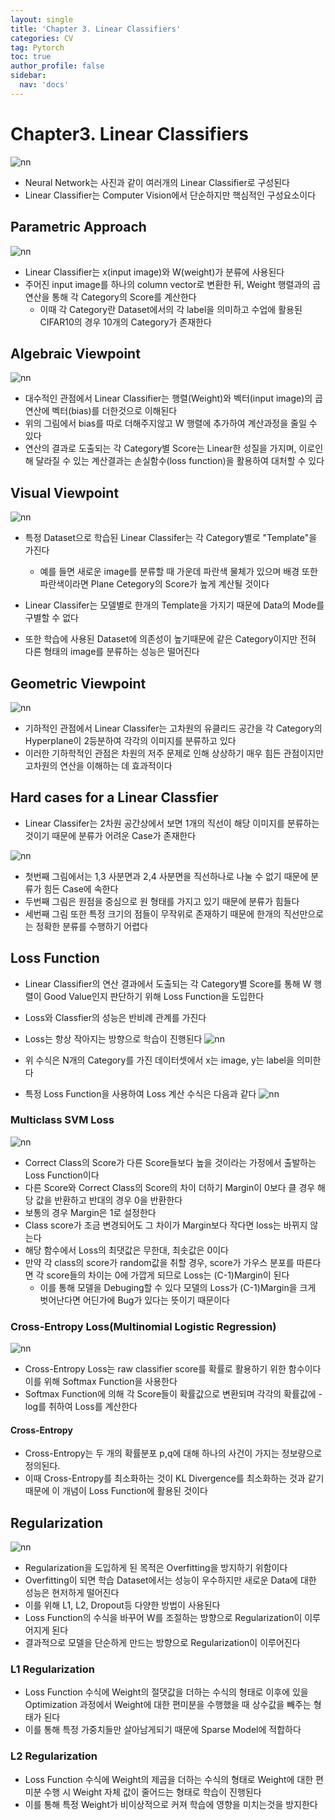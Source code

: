 ```yaml
---
layout: single
title: 'Chapter 3. Linear Classifiers'
categories: CV
tag: Pytorch
toc: true
author_profile: false
sidebar:
  nav: 'docs'
---
```


# Chapter3. Linear Classifiers

![nn](/assets/image/ch3/1.png)

- Neural Network는 사진과 같이 여러개의 Linear Classifier로 구성된다
- Linear Classifier는 Computer Vision에서 단순하지만 핵심적인 구성요소이다

## Parametric Approach

![nn](/assets/image/ch3/2.png)

- Linear Classifier는 x(input image)와 W(weight)가 분류에 사용된다
- 주어진 input image를 하나의 column vector로 변환한 뒤, Weight 행렬과의 곱 연산을 통해 각 Category의 Score를 계산한다
  - 이때 각 Category란 Dataset에서의 각 label을 의미하고 수업에 활용된 CIFAR10의 경우 10개의 Category가 존재한다

## Algebraic Viewpoint

![nn](/assets/image/ch3/3.png)

- 대수적인 관점에서 Linear Classifier는 행렬(Weight)와 벡터(input image)의 곱 연산에 벡터(bias)를 더한것으로 이해된다
- 위의 그림에서 bias를 따로 더해주지않고 W 행렬에 추가하여 계산과정을 줄일 수 있다
- 연산의 결과로 도출되는 각 Category별 Score는 Linear한 성질을 가지며, 이로인해 달라질 수 있는 계산결과는 손실함수(loss function)을 활용하여 대처할 수 있다

## Visual Viewpoint
![nn](/assets/image/ch3/4.png)
- 특정 Dataset으로 학습된 Linear Classifer는 각 Category별로 "Template"을 가진다
  - 예를 들면 새로운 image를 분류할 때 가운데 파란색 물체가 있으며 배경 또한 파란색이라면 Plane Cetegory의 Score가 높게 계산될 것이다
  
- Linear Classifer는 모델별로 한개의 Template을 가지기 때문에 Data의 Mode를 구별할 수 없다
- 또한 학습에 사용된 Dataset에 의존성이 높기때문에 같은 Category이지만 전혀 다른 형태의 image를 분류하는 성능은 떨어진다

## Geometric Viewpoint
![nn](/assets/image/ch3/5.png)

- 기하적인 관점에서 Linear Classifer는 고차원의 유클리드 공간을 각 Category의 Hyperplane이 2등분하여 각각의 이미지를 분류하고 있다
- 이러한 기하학적인 관점은 차원의 저주 문제로 인해 상상하기 매우 힘든 관점이지만 고차원의 연산을 이해하는 데 효과적이다

## Hard cases for a Linear Classfier

- Linear Classifer는 2차원 공간상에서 보면 1개의 직선이 해당 이미지를 분류하는 것이기 때문에 분류가 어려운 Case가 존재한다

![nn](/assets/image/ch3/6.png)
- 첫번째 그림에서는 1,3 사분면과 2,4 사분면을 직선하나로 나눌 수 없기 때문에 분류가 힘든 Case에 속한다
- 두번째 그림은 원점을 중심으로 원 형태를 가지고 있기 때문에 분류가 힘들다
- 세번째 그림 또한 특정 크기의 점들이 무작위로 존재하기 때문에 한개의 직선만으로는 정확한 분류를 수행하기 어렵다

## Loss Function

- Linear Classifier의 연산 결과에서 도출되는 각 Category별 Score를 통해 W 행렬이 Good Value인지 판단하기 위해 Loss Function을 도입한다
- Loss와 Classfier의 성능은 반비례 관계를 가진다
- Loss는 항상 작아지는 방향으로 학습이 진행된다
![nn](/assets/image/ch3/7.png)
- 위 수식은 N개의 Category를 가진 데이터셋에서 x는 image, y는 label을 의미한다
  
- 특정 Loss Function을 사용하여 Loss 계산 수식은 다음과 같다
![nn](/assets/image/ch3/8.png)

### Multiclass SVM Loss

![nn](/assets/image/ch3/9.png)

- Correct Class의 Score가 다른 Score들보다 높을 것이라는 가정에서 출발하는 Loss Function이다
- 다른 Score와 Correct Class의 Score의 차이 더하기 Margin이 0보다 클 경우 해당 값을 반환하고 반대의 경우 0을 반환한다
- 보통의 경우 Margin은 1로 설정한다
- Class score가 조금 변경되어도 그 차이가 Margin보다 작다면 loss는 바뀌지 않는다
- 해당 함수에서 Loss의 최댓값은 무한대, 최솟값은 0이다
- 만약 각 class의 score가 random값을 취할 경우, score가 가우스 분포를 따른다면 각 score들의 차이는 0에 가깝게 되므로 Loss는 (C-1)Margin이 된다
  - 이를 통해 모델을 Debuging할 수 있다 모델의 Loss가 (C-1)Margin을 크게 벗어난다면 어딘가에 Bug가 있다는 뜻이기 때문이다

### Cross-Entropy Loss(Multinomial Logistic Regression)
![nn](/assets/image/ch3/10.png)

- Cross-Entropy Loss는 raw classifier score를 확률로 활용하기 위한 함수이다 이를 위해 Softmax Function을 사용한다
- Softmax Function에 의해 각 Score들이 확률값으로 변환되며 각각의 확률값에 -log를 취하여 Loss를 계산한다

#### Cross-Entropy
- Cross-Entropy는 두 개의 확률분포 p,q에 대해 하나의 사건이 가지는 정보량으로 정의된다.
- 이때 Cross-Entropy를 최소화하는 것이 KL Divergence를 최소화하는 것과 같기 때문에 이 개념이 Loss Function에 활용된 것이다


## Regularization
![nn](/assets/image/ch3/11.png)

- Regularization을 도입하게 된 목적은 Overfitting을 방지하기 위함이다
- Overfitting이 되면 학습 Dataset에서는 성능이 우수하지만 새로운 Data에 대한 성능은 현저하게 떨어진다
- 이를 위해 L1, L2, Dropout등 다양한 방법이 사용된다
- Loss Function의 수식을 바꾸어 W를 조절하는 방향으로 Regularization이 이루어지게 된다
- 결과적으로 모델을 단순하게 만드는 방향으로 Regularization이 이루어진다

### L1 Regularization
- Loss Function 수식에 Weight의 절댓값을 더하는 수식의 형태로 이후에 있을 Optimization 과정에서 Weight에 대한 편미분을 수행했을 때 상수값을 빼주는 형태가 된다
- 이를 통해 특정 가중치들만 살아남게되기 때문에 Sparse Model에 적합하다

### L2 Regularization
- Loss Function 수식에 Weight의 제곱을 더하는 수식의 형태로 Weight에 대한 편미분 수행 시 Weight 자체 값이 줄어드는 형태로 학습이 진행된다
- 이를 통해 특정 Weight가 비이상적으로 커져 학습에 영향을 미치는것을 방지한다
